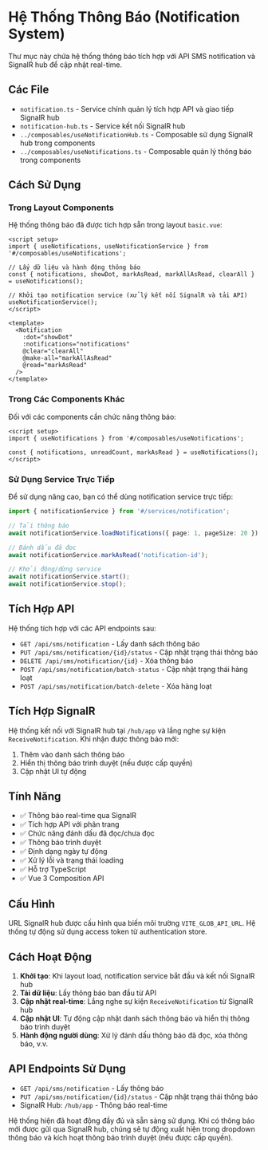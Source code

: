 # Hệ Thống Thông Báo (Notification System)

Thư mục này chứa hệ thống thông báo tích hợp với API SMS notification và SignalR hub để cập nhật real-time.

## Các File

- `notification.ts` - Service chính quản lý tích hợp API và giao tiếp SignalR hub
- `notification-hub.ts` - Service kết nối SignalR hub
- `../composables/useNotificationHub.ts` - Composable sử dụng SignalR hub trong components
- `../composables/useNotifications.ts` - Composable quản lý thông báo trong components

## Cách Sử Dụng

### Trong Layout Components

Hệ thống thông báo đã được tích hợp sẵn trong layout `basic.vue`:

```vue
<script setup>
import { useNotifications, useNotificationService } from '#/composables/useNotifications';

// Lấy dữ liệu và hành động thông báo
const { notifications, showDot, markAsRead, markAllAsRead, clearAll } = useNotifications();

// Khởi tạo notification service (xử lý kết nối SignalR và tải API)
useNotificationService();
</script>

<template>
  <Notification
    :dot="showDot"
    :notifications="notifications"
    @clear="clearAll"
    @make-all="markAllAsRead"
    @read="markAsRead"
  />
</template>
```

### Trong Các Components Khác

Đối với các components cần chức năng thông báo:

```vue
<script setup>
import { useNotifications } from '#/composables/useNotifications';

const { notifications, unreadCount, markAsRead } = useNotifications();
</script>
```

### Sử Dụng Service Trực Tiếp

Để sử dụng nâng cao, bạn có thể dùng notification service trực tiếp:

```typescript
import { notificationService } from '#/services/notification';

// Tải thông báo
await notificationService.loadNotifications({ page: 1, pageSize: 20 });

// Đánh dấu đã đọc
await notificationService.markAsRead('notification-id');

// Khởi động/dừng service
await notificationService.start();
await notificationService.stop();
```

## Tích Hợp API

Hệ thống tích hợp với các API endpoints sau:

- `GET /api/sms/notification` - Lấy danh sách thông báo
- `PUT /api/sms/notification/{id}/status` - Cập nhật trạng thái thông báo
- `DELETE /api/sms/notification/{id}` - Xóa thông báo
- `POST /api/sms/notification/batch-status` - Cập nhật trạng thái hàng loạt
- `POST /api/sms/notification/batch-delete` - Xóa hàng loạt

## Tích Hợp SignalR

Hệ thống kết nối với SignalR hub tại `/hub/app` và lắng nghe sự kiện `ReceiveNotification`. Khi nhận được thông báo mới:

1. Thêm vào danh sách thông báo
2. Hiển thị thông báo trình duyệt (nếu được cấp quyền)
3. Cập nhật UI tự động

## Tính Năng

- ✅ Thông báo real-time qua SignalR
- ✅ Tích hợp API với phân trang
- ✅ Chức năng đánh dấu đã đọc/chưa đọc
- ✅ Thông báo trình duyệt
- ✅ Định dạng ngày tự động
- ✅ Xử lý lỗi và trạng thái loading
- ✅ Hỗ trợ TypeScript
- ✅ Vue 3 Composition API

## Cấu Hình

URL SignalR hub được cấu hình qua biến môi trường `VITE_GLOB_API_URL`. Hệ thống tự động sử dụng access token từ authentication store.

## Cách Hoạt Động

1. **Khởi tạo**: Khi layout load, notification service bắt đầu và kết nối SignalR hub
2. **Tải dữ liệu**: Lấy thông báo ban đầu từ API
3. **Cập nhật real-time**: Lắng nghe sự kiện `ReceiveNotification` từ SignalR hub
4. **Cập nhật UI**: Tự động cập nhật danh sách thông báo và hiển thị thông báo trình duyệt
5. **Hành động người dùng**: Xử lý đánh dấu thông báo đã đọc, xóa thông báo, v.v.

## API Endpoints Sử Dụng

- `GET /api/sms/notification` - Lấy thông báo
- `PUT /api/sms/notification/{id}/status` - Cập nhật trạng thái thông báo
- SignalR Hub: `/hub/app` - Thông báo real-time

Hệ thống hiện đã hoạt động đầy đủ và sẵn sàng sử dụng. Khi có thông báo mới được gửi qua SignalR hub, chúng sẽ tự động xuất hiện trong dropdown thông báo và kích hoạt thông báo trình duyệt (nếu được cấp quyền).
